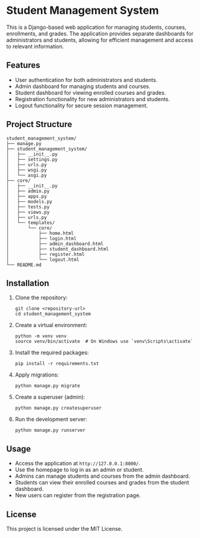 # Student Management System

This is a Django-based web application for managing students, courses, enrollments, and grades. The application provides separate dashboards for administrators and students, allowing for efficient management and access to relevant information.

## Features

- User authentication for both administrators and students.
- Admin dashboard for managing students and courses.
- Student dashboard for viewing enrolled courses and grades.
- Registration functionality for new administrators and students.
- Logout functionality for secure session management.

## Project Structure

```
student_management_system/
├── manage.py
├── student_management_system/
│   ├── __init__.py
│   ├── settings.py
│   ├── urls.py
│   ├── wsgi.py
│   └── asgi.py
├── core/
│   ├── __init__.py
│   ├── admin.py
│   ├── apps.py
│   ├── models.py
│   ├── tests.py
│   ├── views.py
│   ├── urls.py
│   └── templates/
│       └── core/
│           ├── home.html
│           ├── login.html
│           ├── admin_dashboard.html
│           ├── student_dashboard.html
│           ├── register.html
│           └── logout.html
└── README.md
```

## Installation

1. Clone the repository:
   ```
   git clone <repository-url>
   cd student_management_system
   ```

2. Create a virtual environment:
   ```
   python -m venv venv
   source venv/bin/activate  # On Windows use `venv\Scripts\activate`
   ```

3. Install the required packages:
   ```
   pip install -r requirements.txt
   ```

4. Apply migrations:
   ```
   python manage.py migrate
   ```

5. Create a superuser (admin):
   ```
   python manage.py createsuperuser
   ```

6. Run the development server:
   ```
   python manage.py runserver
   ```

## Usage

- Access the application at `http://127.0.0.1:8000/`.
- Use the homepage to log in as an admin or student.
- Admins can manage students and courses from the admin dashboard.
- Students can view their enrolled courses and grades from the student dashboard.
- New users can register from the registration page.

## License

This project is licensed under the MIT License.